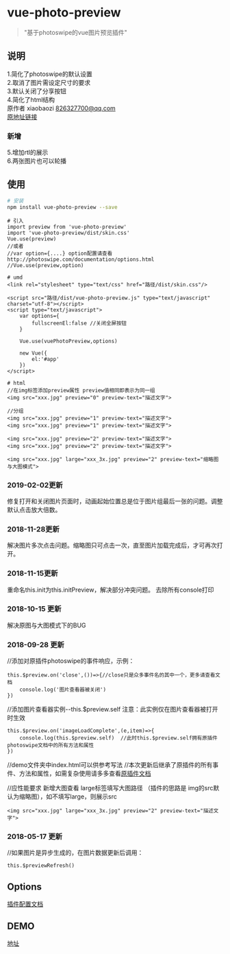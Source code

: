 # vue-photo-preview

> \"基于photoswipe的vue图片预览插件\"

## 说明
1.简化了photoswipe的默认设置    
2.取消了图片需设定尺寸的要求    
3.默认关闭了分享按钮   
4.简化了html结构   
原作者 xiaobaozi <826327700@qq.com>    
[原地址链接](https://826327700.github.io/vue-photo-preview/)  
### 新增
5.增加rtl的展示     
6.两张图片也可以轮播

## 使用
``` bash
# 安装
npm install vue-photo-preview --save
```
```
# 引入
import preview from 'vue-photo-preview'
import 'vue-photo-preview/dist/skin.css'
Vue.use(preview)
//或者 
//var option={....} option配置请查看 http://photoswipe.com/documentation/options.html
//Vue.use(preview,option)
```
```
# umd
<link rel="stylesheet" type="text/css" href="路径/dist/skin.css"/>

<script src="路径/dist/vue-photo-preview.js" type="text/javascript" charset="utf-8"></script>
<script type="text/javascript">
	var options={
		fullscreenEl:false //关闭全屏按钮
	}
	
	Vue.use(vuePhotoPreview,options)
	
	new Vue({
		el:'#app'
	})
</script>
```
```
# html
//在img标签添加preview属性 preview值相同即表示为同一组
<img src="xxx.jpg" preview="0" preview-text="描述文字">

//分组
<img src="xxx.jpg" preview="1" preview-text="描述文字">
<img src="xxx.jpg" preview="1" preview-text="描述文字">

<img src="xxx.jpg" preview="2" preview-text="描述文字">
<img src="xxx.jpg" preview="2" preview-text="描述文字">

<img src="xxx.jpg" large="xxx_3x.jpg" preview="2" preview-text="缩略图与大图模式">
```



### 2019-02-02更新
修复打开和关闭图片页面时，动画起始位置总是位于图片组最后一张的问题。调整默认点击放大倍数。

### 2018-11-28更新
解决图片多次点击问题。缩略图只可点击一次，直至图片加载完成后，才可再次打开。

### 2018-11-15更新
重命名this.init为this.initPreview，解决部分冲突问题。
去除所有console打印

### 2018-10-15 更新
解决原图与大图模式下的BUG

### 2018-09-28 更新
//添加对原插件photoswipe的事件响应，示例：
```
this.$preview.on('close',())=>{//close只是众多事件名的其中一个，更多请查看文档
	console.log('图片查看器被关闭')
})
```

//添加图片查看器实例--this.$preview.self 注意：此实例仅在图片查看器被打开时生效
```
this.$preview.on('imageLoadComplete',(e,item)=>{
	console.log(this.$preview.self)  //此时this.$preview.self拥有原插件photoswipe文档中的所有方法和属性
})
```

//demo文件夹中index.html可以供参考写法
//本次更新后继承了原插件的所有事件、方法和属性，如需复杂使用请多多查看[原插件文档](http://photoswipe.com/documentation/api.html) 

//应性能要求 新增大图查看 large标签填写大图路径 （插件的思路是 img的src默认为缩略图），如不填写large，则展示src
```
<img src="xxx.jpg" large="xxx_3x.jpg" preview="2" preview-text="描述文字">
```

### 2018-05-17 更新
//如果图片是异步生成的，在图片数据更新后调用：
```
this.$previewRefresh()
```



## Options   
[插件配置文档](http://photoswipe.com/documentation/options.html) 

## DEMO   
[地址](https://826327700.github.io/vue-photo-preview/demo/)  

